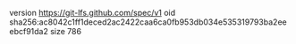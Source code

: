 version https://git-lfs.github.com/spec/v1
oid sha256:ac8042c1ff1deced2ac2422caa6ca0fb953db034e535319793ba2eeebcf91da2
size 786
